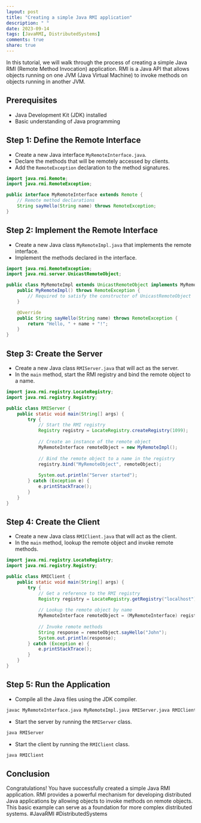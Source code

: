 ```yaml
---
layout: post
title: "Creating a simple Java RMI application"
description: " "
date: 2023-09-14
tags: [JavaRMI, DistributedSystems]
comments: true
share: true
---
```


In this tutorial, we will walk through the process of creating a simple Java RMI (Remote Method Invocation) application. RMI is a Java API that allows objects running on one JVM (Java Virtual Machine) to invoke methods on objects running in another JVM.

## Prerequisites
* Java Development Kit (JDK) installed
* Basic understanding of Java programming

## Step 1: Define the Remote Interface
* Create a new Java interface `MyRemoteInterface.java`.
* Declare the methods that will be remotely accessed by clients.
* Add the `RemoteException` declaration to the method signatures.
```java
import java.rmi.Remote;
import java.rmi.RemoteException;

public interface MyRemoteInterface extends Remote {
    // Remote method declarations
    String sayHello(String name) throws RemoteException;
}
```

## Step 2: Implement the Remote Interface
* Create a new Java class `MyRemoteImpl.java` that implements the remote interface.
* Implement the methods declared in the interface.
```java
import java.rmi.RemoteException;
import java.rmi.server.UnicastRemoteObject;

public class MyRemoteImpl extends UnicastRemoteObject implements MyRemoteInterface {
    public MyRemoteImpl() throws RemoteException {
        // Required to satisfy the constructor of UnicastRemoteObject
    }

    @Override
    public String sayHello(String name) throws RemoteException {
        return "Hello, " + name + "!";
    }
}
```

## Step 3: Create the Server
* Create a new Java class `RMIServer.java` that will act as the server.
* In the `main` method, start the RMI registry and bind the remote object to a name.
```java
import java.rmi.registry.LocateRegistry;
import java.rmi.registry.Registry;

public class RMIServer {
    public static void main(String[] args) {
        try {
            // Start the RMI registry
            Registry registry = LocateRegistry.createRegistry(1099);
    
            // Create an instance of the remote object
            MyRemoteInterface remoteObject = new MyRemoteImpl();
    
            // Bind the remote object to a name in the registry
            registry.bind("MyRemoteObject", remoteObject);
    
            System.out.println("Server started");
        } catch (Exception e) {
            e.printStackTrace();
        }
    }
}
```

## Step 4: Create the Client
* Create a new Java class `RMIClient.java` that will act as the client.
* In the `main` method, lookup the remote object and invoke remote methods.
```java
import java.rmi.registry.LocateRegistry;
import java.rmi.registry.Registry;

public class RMIClient {
    public static void main(String[] args) {
        try {
            // Get a reference to the RMI registry
            Registry registry = LocateRegistry.getRegistry("localhost");
    
            // Lookup the remote object by name
            MyRemoteInterface remoteObject = (MyRemoteInterface) registry.lookup("MyRemoteObject");
    
            // Invoke remote methods
            String response = remoteObject.sayHello("John");
            System.out.println(response);
        } catch (Exception e) {
            e.printStackTrace();
        }
    }
}
```

## Step 5: Run the Application
* Compile all the Java files using the JDK compiler.
```bash
javac MyRemoteInterface.java MyRemoteImpl.java RMIServer.java RMIClient.java
```

* Start the server by running the `RMIServer` class.
```bash
java RMIServer
```

* Start the client by running the `RMIClient` class.
```bash
java RMIClient
```

## Conclusion
Congratulations! You have successfully created a simple Java RMI application. RMI provides a powerful mechanism for developing distributed Java applications by allowing objects to invoke methods on remote objects. This basic example can serve as a foundation for more complex distributed systems. #JavaRMI #DistributedSystems